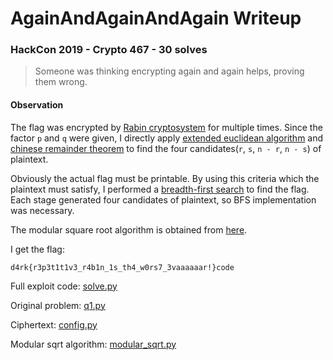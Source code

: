 # AgainAndAgainAndAgain Writeup

### HackCon 2019 - Crypto 467 - 30 solves

> Someone was thinking encrypting again and again helps, proving them wrong.

#### Observation

The flag was encrypted by [Rabin cryptosystem](https://en.wikipedia.org/wiki/Rabin_cryptosystem) for multiple times. Since the factor `p` and `q` were given, I directly apply [extended euclidean algorithm](https://en.wikipedia.org/wiki/Extended_Euclidean_algorithm) and [chinese remainder theorem](https://en.wikipedia.org/wiki/Chinese_remainder_theorem) to find the four candidates(`r`, `s`, `n - r`, `n - s`) of plaintext.

Obviously the actual flag must be printable. By using this criteria which the plaintext must satisfy, I performed a [breadth-first search](https://en.wikipedia.org/wiki/Breadth-first_search) to find the flag. Each stage generated four candidates of plaintext, so BFS implementation was necessary.

The modular square root algorithm is obtained from [here](https://eli.thegreenplace.net/2009/03/07/computing-modular-square-roots-in-python).

I get the flag:

```
d4rk{r3p3t1t1v3_r4b1n_1s_th4_w0rs7_3vaaaaaar!}code
```

Full exploit code: [solve.py](solve.py)

Original problem: [q1.py](q1.py)

Ciphertext: [config.py](config.py)

Modular sqrt algorithm: [modular_sqrt.py](modular_sqrt.py)